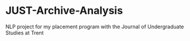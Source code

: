# JUST-Archive-Analysis
NLP project for my placement program with the Journal of Undergraduate Studies at Trent
